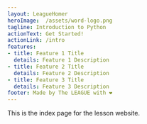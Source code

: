 ```yaml
---
layout: LeagueHomer
heroImage:  /assets/word-logo.png
tagline: Introduction to Python
actionText: Get Started!
actionLink: /intro
features:
- title: Feature 1 Title
  details: Feature 1 Description
- title: Feature 2 Title
  details: Feature 2 Description
- title: Feature 3 Title
  details: Feature 3 Description
footer: Made by The LEAGUE with ❤️
---
```


This is the index page for the lesson website. 
